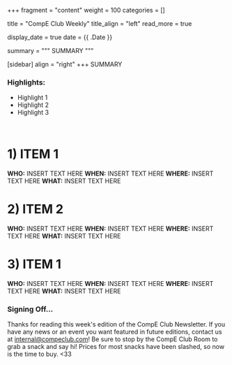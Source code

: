 +++
fragment = "content"
weight = 100
categories = []

title = "CompE Club Weekly"
title_align = "left"
read_more = true

display_date = true
date = {{ .Date }}

summary = """
SUMMARY
"""

[sidebar]
  align = "right"
+++
SUMMARY
<br/>

### Highlights:
* Highlight 1
* Highlight 2
* Highlight 3
<br/>

# 1)  ITEM 1
<!--
Note, not all of these fields (who, what, etc.) are necessary.
Remove unnecessary fields. Remove this comment as well.
-->
**WHO:** INSERT TEXT HERE
**WHEN:**  INSERT TEXT HERE
**WHERE:** INSERT TEXT HERE
**WHAT:** INSERT TEXT HERE
<br/>

# 2)  ITEM 2
<!--
Note, not all of these fields (who, what, etc.) are necessary.
Remove unnecessary fields. Remove this comment as well.
-->
**WHO:** INSERT TEXT HERE
**WHEN:**  INSERT TEXT HERE
**WHERE:** INSERT TEXT HERE
**WHAT:** INSERT TEXT HERE
<br/>

# 3)  ITEM 1
<!--
Note, not all of these fields (who, what, etc.) are necessary.
Remove unnecessary fields. Remove this comment as well.
-->
**WHO:** INSERT TEXT HERE
**WHEN:**  INSERT TEXT HERE
**WHERE:** INSERT TEXT HERE
**WHAT:** INSERT TEXT HERE
<br/>

### Signing Off...
Thanks for reading this week's edition of the CompE Club Newsletter.  If you have any news or an event you want featured in future editions, contact us at <internal@compeclub.com>!  Be sure to stop by the CompE Club Room to grab a snack and say hi! Prices for most snacks have been slashed, so now is the time to buy. <33